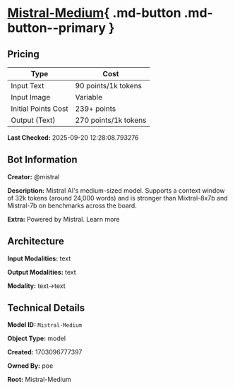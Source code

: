 # [Mistral-Medium](https://poe.com/Mistral-Medium){ .md-button .md-button--primary }

## Pricing

| Type | Cost |
|------|------|
| Input Text | 90 points/1k tokens |
| Input Image | Variable |
| Initial Points Cost | 239+ points |
| Output (Text) | 270 points/1k tokens |

**Last Checked:** 2025-09-20 12:28:08.793276


## Bot Information

**Creator:** @mistral

**Description:** Mistral AI's medium-sized model. Supports a context window of 32k tokens (around 24,000 words) and is stronger than Mixtral-8x7b and Mistral-7b on benchmarks across the board.

**Extra:** Powered by Mistral. Learn more


## Architecture

**Input Modalities:** text

**Output Modalities:** text

**Modality:** text->text


## Technical Details

**Model ID:** `Mistral-Medium`

**Object Type:** model

**Created:** 1703096777397

**Owned By:** poe

**Root:** Mistral-Medium
